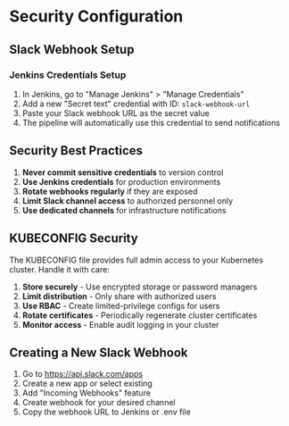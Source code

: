 # Security Configuration

## Slack Webhook Setup

### Jenkins Credentials Setup

1. In Jenkins, go to "Manage Jenkins" > "Manage Credentials"
2. Add a new "Secret text" credential with ID: `slack-webhook-url`
3. Paste your Slack webhook URL as the secret value
4. The pipeline will automatically use this credential to send notifications

## Security Best Practices

1. **Never commit sensitive credentials** to version control
2. **Use Jenkins credentials** for production environments
3. **Rotate webhooks regularly** if they are exposed
4. **Limit Slack channel access** to authorized personnel only
5. **Use dedicated channels** for infrastructure notifications

## KUBECONFIG Security

The KUBECONFIG file provides full admin access to your Kubernetes cluster. Handle it with care:

1. **Store securely** - Use encrypted storage or password managers
2. **Limit distribution** - Only share with authorized users
3. **Use RBAC** - Create limited-privilege configs for users
4. **Rotate certificates** - Periodically regenerate cluster certificates
5. **Monitor access** - Enable audit logging in your cluster

## Creating a New Slack Webhook

1. Go to https://api.slack.com/apps
2. Create a new app or select existing
3. Add "Incoming Webhooks" feature
4. Create webhook for your desired channel
5. Copy the webhook URL to Jenkins or .env file
